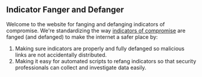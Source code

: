 ## Indicator Fanger and Defanger

Welcome to the website for fanging and defanging indicators of compromise. We're standardizing the way [indicators of compromise](https://en.wikipedia.org/wiki/Indicator_of_compromise) are fanged (and defanged) to make the internet a safer place by:

1. Making sure indicators are properly and fully defanged so malicious links are not accidentally distributed.
2. Making it easy for automated scripts to refang indicators so that security professionals can collect and investigate data easily.
